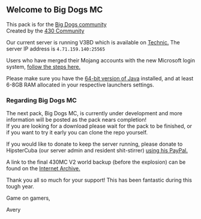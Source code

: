 ## Welcome to Big Dogs MC

This pack is for the [Big Dogs community](https://discord.gg/6yg4gdV)  
Created by the [430 Community](https://discord.gg/nujXh3Y3mp)  

Our current server is running V3BD which is available on [Technic.](https://www.technicpack.net/download)
The server IP address is `4.71.159.140:25565`  

Users who have merged their Mojang accounts with the new Microsoft login system, [follow the steps here.](https://jacket430.github.io/Big-Dogs-MC/msaccount.html)

Please make sure you have the [64-bit version of Java](https://www.java.com/en/download/manual.jsp) installed, and at least 6-8GB RAM allocated in your respective launchers settings.  

### Regarding Big Dogs MC  

The next pack, Big Dogs MC, is currently under development and more information will be posted as the pack nears completion!  
If you are looking for a download please wait for the pack to be finished, or if you want to try it early you can clone the repo yourself.  

If you would like to donate to keep the server running, please donate to HipsterCuba (our server admin and resident shit-stirrer) [using his PayPal.](https://paypal.me/Jkirkland2015)  

A link to the final 430MC V2 world backup (before the explosion) can be found on the [Internet Archive.](https://archive.org/details/430mcv2backup)  

Thank you all so much for your support! This has been fantastic during this tough year.  

Game on gamers,  

Avery